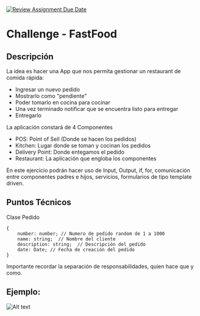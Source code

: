 [![Review Assignment Due Date](https://classroom.github.com/assets/deadline-readme-button-22041afd0340ce965d47ae6ef1cefeee28c7c493a6346c4f15d667ab976d596c.svg)](https://classroom.github.com/a/5L7kix7i)
# Challenge - FastFood

## Descripción

La idea es hacer una App que nos permita gestionar un restaurant de comida rápida:
- Ingresar un nuevo pedido
- Mostrarlo como "pendiente"
- Poder tomarlo en cocina para cocinar
- Una vez terminado notificar que se encuentra listo para entregar
- Entregarlo

La aplicación constará de 4 Componentes
- POS: Point of Sell (Donde se hacen los pedidos)
- Kitchen: Lugar donde se toman y cocinan los pedidos
- Delivery Point: Donde entegamos el pedido
- Restaurant: La aplicación que engloba los componentes

En este ejercicio podrán hacer uso de Input, Output, if, for, comunicación entre componentes padres e hijos, servicios, formularios de tipo template driven.

## Puntos Técnicos

Clase Pedido
```
{
    number: number; // Numero de pedido random de 1 a 1000
    name: string;  // Nombre del cliente
    description: string;  // Descripción del pedido
    date: Date; // Fecha de creación del pedido
}
```

Importante recordar la separación de responsabilidades, quien hace que y como.


## Ejemplo:

![Alt text](image.png)
